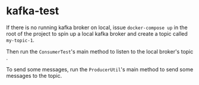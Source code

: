 # kafka-test

If there is no running kafka broker on local, issue `docker-compose up` in the root of the project to spin up a local kafka broker and create a topic called `my-topic-1`.

Then run the `ConsumerTest`'s main method to listen to the local broker's topic .

To send some messages, run the `ProducerUtil`'s main method to send some messages to the topic.
